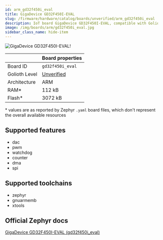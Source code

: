 ```yaml
---
id: arm_gd32f450i_eval
title: GigaDevice GD32F450I-EVAL
slug: /firmware/hardware/catalog/boards/unverified/arm_gd32f450i_eval
description: IoT board GigaDevice GD32F450I-EVAL, compatible with Golioth at unverified level.
image: /img/boards/arm/gd32f450i_eval.jpg
sidebar_class_name: hide-item
---
```


[//]: # (This is an auto-generated file, do not edit! Changes to it will be lost upon re-generation)

![GigaDevice GD32F450I-EVAL!](/img/boards/arm/gd32f450i_eval.jpg "GigaDevice GD32F450I-EVAL")

|                | Board properties     |
| -------------  | -------------------- |
| Board ID       | `gd32f450i_eval` |
| Golioth Level  | [Unverified](/firmware/hardware#unverified-boards) |
| Architecture   | ARM |
| RAM*           | 112 kB |
| Flash*         | 3072 kB |

\* values are as reported by Zephyr `.yaml` board files, which don't represent the overall available resources



## Supported features

* dac
* pwm
* watchdog
* counter
* dma
* spi

## Supported toolchains

* zephyr
* gnuarmemb
* xtools

## Official Zephyr docs

[GigaDevice GD32F450I-EVAL (gd32f450i_eval)](https://docs.zephyrproject.org/latest/boards/arm/gd32f450i_eval/doc/index.html)

